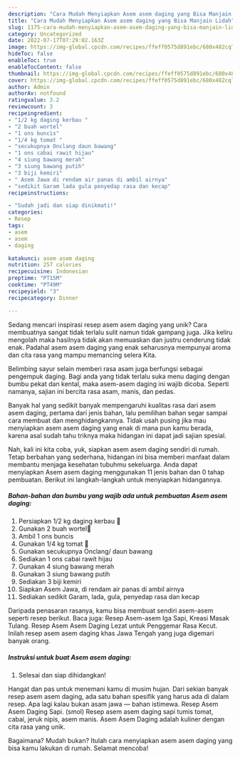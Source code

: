 ```yaml
---
description: "Cara Mudah Menyiapkan Asem asem daging yang Bisa Manjain Lidah"
title: "Cara Mudah Menyiapkan Asem asem daging yang Bisa Manjain Lidah"
slug: 1175-cara-mudah-menyiapkan-asem-asem-daging-yang-bisa-manjain-lidah
category: Uncategorized
date: 2022-07-17T07:29:02.163Z
image: https://img-global.cpcdn.com/recipes/ffeff0575d891ebc/680x482cq70/asem-asem-daging-foto-resep-utama.jpg
hideToc: false
enableToc: true
enableTocContent: false
thumbnail: https://img-global.cpcdn.com/recipes/ffeff0575d891ebc/680x482cq70/asem-asem-daging-foto-resep-utama.jpg
cover: https://img-global.cpcdn.com/recipes/ffeff0575d891ebc/680x482cq70/asem-asem-daging-foto-resep-utama.jpg
author: Admin
authorAv: notfound
ratingvalue: 3.2
reviewcount: 3
recipeingredient:
- "1/2 kg daging kerbau "
- "2 buah wortel"
- "1 ons buncis"
- "1/4 kg tomat "
- "secukupnya Onclang daun bawang"
- "1 ons cabai rawit hijau"
- "4 siung bawang merah"
- "3 siung bawang putih"
- "3 biji kemiri"
- " Asem Jawa di rendam air panas di ambil airnya"
- "sedikit Garam lada gula penyedap rasa dan kecap"
recipeinstructions:

- "Sudah jadi dan siap dinikmati!"
categories:
- Resep
tags:
- asem
- asem
- daging

katakunci: asem asem daging 
nutrition: 257 calories
recipecuisine: Indonesian
preptime: "PT15M"
cooktime: "PT49M"
recipeyield: "3"
recipecategory: Dinner

---
```





Sedang mencari inspirasi resep asem asem daging yang unik? Cara membuatnya sangat tidak terlalu sulit namun tidak gampang juga. Jika keliru mengolah maka hasilnya tidak akan memuaskan dan justru cenderung tidak enak. Padahal asem asem daging yang enak seharusnya mempunyai aroma dan cita rasa yang mampu memancing selera Kita.





Belimbing sayur selain memberi rasa asam juga berfungsi sebagai pengempuk daging. Bagi anda yang tidak terlalu suka menu daging dengan bumbu pekat dan kental, maka asem-asem daging ini wajib dicoba. Seperti namanya, sajian ini bercita rasa asam, manis, dan pedas.

Banyak hal yang sedikit banyak mempengaruhi kualitas rasa dari asem asem daging, pertama dari jenis bahan, lalu pemilihan bahan segar sampai cara membuat dan menghidangkannya. Tidak usah pusing jika mau menyiapkan asem asem daging yang enak di mana pun kamu berada, karena asal sudah tahu triknya maka hidangan ini dapat jadi sajian spesial.






Nah, kali ini kita coba, yuk, siapkan asem asem daging sendiri di rumah. Tetap berbahan yang sederhana, hidangan ini bisa memberi manfaat dalam membantu menjaga kesehatan tubuhmu sekeluarga. Anda dapat menyiapkan Asem asem daging menggunakan 11 jenis bahan dan 0 tahap pembuatan. Berikut ini langkah-langkah untuk menyiapkan hidangannya.

<!--inarticleads1-->

##### Bahan-bahan dan bumbu yang wajib ada untuk pembuatan Asem asem daging:

1. Persiapkan 1/2 kg daging kerbau 🐃
1. Gunakan 2 buah wortel🥕
1. Ambil 1 ons buncis
1. Gunakan 1/4 kg tomat 🍅
1. Gunakan secukupnya Onclang/ daun bawang
1. Sediakan 1 ons cabai rawit hijau
1. Gunakan 4 siung bawang merah
1. Gunakan 3 siung bawang putih
1. Sediakan 3 biji kemiri
1. Siapkan  Asem Jawa, di rendam air panas di ambil airnya
1. Sediakan sedikit Garam, lada, gula, penyedap rasa dan kecap


Daripada penasaran rasanya, kamu bisa membuat sendiri asem-asem seperti resep berikut. Baca juga: Resep Asem-asem Iga Sapi, Kreasi Masak Tulang. Resep Asem Asem Daging Lezat untuk Penggemar Rasa Kecut. Inilah resep asem asem daging khas Jawa Tengah yang juga digemari banyak orang. 

<!--inarticleads2-->

##### Instruksi untuk buat Asem asem daging:


1. Selesai dan siap dihidangkan!

Hangat dan pas untuk menemani kamu di musim hujan. Dari sekian banyak resep asem asem daging, ada satu bahan spesifik yang harus ada di dalam resep. Apa lagi kalau bukan asam jawa — bahan istimewa. Resep Asem Asem Daging Sapi. (smol) Resep asem asem daging sapi tumis tomat, cabai, jeruk nipis, asem manis. Asem Asem Daging adalah kuliner dengan cita rasa yang unik. 

Bagaimana? Mudah bukan? Itulah cara menyiapkan asem asem daging yang bisa kamu lakukan di rumah. Selamat mencoba!

